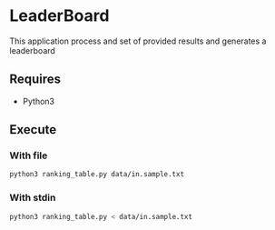 # LeaderBoard 

This application process and set of provided results and generates a leaderboard

## Requires

* Python3

## Execute

### With file
```bash
python3 ranking_table.py data/in.sample.txt
```

### With stdin
```bash
python3 ranking_table.py < data/in.sample.txt
```

